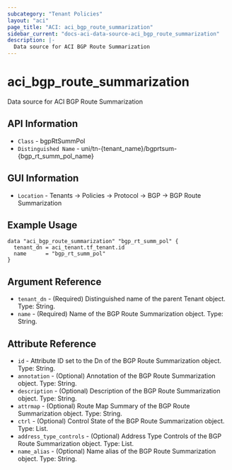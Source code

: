 ```yaml
---
subcategory: "Tenant Policies"
layout: "aci"
page_title: "ACI: aci_bgp_route_summarization"
sidebar_current: "docs-aci-data-source-aci_bgp_route_summarization"
description: |-
  Data source for ACI BGP Route Summarization
---
```


# aci_bgp_route_summarization

Data source for ACI BGP Route Summarization

## API Information ##

* `Class` - bgpRtSummPol
* `Distinguished Name` - uni/tn-{tenant_name}/bgprtsum-{bgp_rt_summ_pol_name}

## GUI Information ##

* `Location` - Tenants -> Policies -> Protocol -> BGP -> BGP Route Summarization

## Example Usage

```hcl
data "aci_bgp_route_summarization" "bgp_rt_summ_pol" {
  tenant_dn = aci_tenant.tf_tenant.id
  name      = "bgp_rt_summ_pol"
}
```

## Argument Reference

- `tenant_dn` - (Required) Distinguished name of the parent Tenant object. Type: String.
- `name` - (Required) Name of the BGP Route Summarization object. Type: String.

## Attribute Reference

- `id` - Attribute ID set to the Dn of the BGP Route Summarization object. Type: String.
- `annotation` - (Optional) Annotation of the BGP Route Summarization object. Type: String.
- `description` - (Optional) Description of the BGP Route Summarization object. Type: String.
- `attrmap` - (Optional) Route Map Summary of the BGP Route Summarization object. Type: String.
- `ctrl` - (Optional) Control State of the BGP Route Summarization object. Type: List.
- `address_type_controls` - (Optional) Address Type Controls of the BGP Route Summarization object. Type: List.
- `name_alias` - (Optional) Name alias of the BGP Route Summarization object. Type: String.
